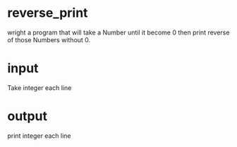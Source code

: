 # reverse_print
wright a program that will take a Number until it become 0 then print reverse of those Numbers without 0.
# input
Take integer each line
# output
print integer each line

